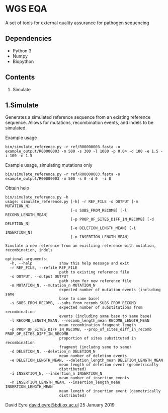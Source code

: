 # WGS EQA
A set of tools for external quality assurance for pathogen sequencing

## Dependencies
 - Python 3
 - Numpy
 - Biopython

## Contents
1. Simulate

## 1.Simulate
Generates a simulated reference sequence from an existing reference sequence. Allows for mutations, recombination events, and indels to be simulated.

Example usage
```
bin/simulate_reference.py -r ref/R00000003.fasta -o example_output/R00000003 -m 500 -s 300 -l 1000 -p 0.04 -d 100 -e 1.5 -i 100 -n 1.5
```

Example usage, simulating mutations only
```
bin/simulate_reference.py -r ref/R00000003.fasta -o example_output/R00000003 -m 500 -s 0 -d 0  -i 0
```

Obtain help
```
bin/simulate_reference.py -h
usage: simulate_reference.py [-h] -r REF_FILE -o OUTPUT [-m MUTATION_N]
                             [-s SUBS_FROM_RECOMB] [-l RECOMB_LENGTH_MEAN]
                             [-p PROP_OF_SITES_DIFF_IN_RECOMB] [-d DELETION_N]
                             [-e DELETION_LENGTH_MEAN] [-i INSERTION_N]
                             [-n INSERTION_LENGTH_MEAN]

Simulate a new reference from an existiing reference with mutation,
recombination, indels

optional arguments:
  -h, --help            show this help message and exit
  -r REF_FILE, --refile REF_FILE
                        path to existing reference file
  -o OUTPUT, --output OUTPUT
                        path stem for new reference file
  -m MUTATION_N, --mutation_n MUTATION_N
                        expected number of mutation events (including same
                        base to same base)
  -s SUBS_FROM_RECOMB, --subs_from_recomb SUBS_FROM_RECOMB
                        expected number of substitutions from recombination
                        events (including same base to same base)
  -l RECOMB_LENGTH_MEAN, --recomb_length_mean RECOMB_LENGTH_MEAN
                        mean recombination fragment length
  -p PROP_OF_SITES_DIFF_IN_RECOMB, --prop_of_sites_diff_in_recomb PROP_OF_SITES_DIFF_IN_RECOMB
                        proportion of sites substituted in recombination
                        fragment (includng same to same)
  -d DELETION_N, --deletion_n DELETION_N
                        mean number of deletion events
  -e DELETION_LENGTH_MEAN, --deletion_length_mean DELETION_LENGTH_MEAN
                        mean length of deletion event (geometrically
                        distributed)
  -i INSERTION_N, --insertion_n INSERTION_N
                        mean number of insertion events
  -n INSERTION_LENGTH_MEAN, --insertion_length_mean INSERTION_LENGTH_MEAN
                        mean length of insertion event (geometrically
                        distributed)
```



David Eyre
david.eyre@bdi.ox.ac.ul
25 January 2019
